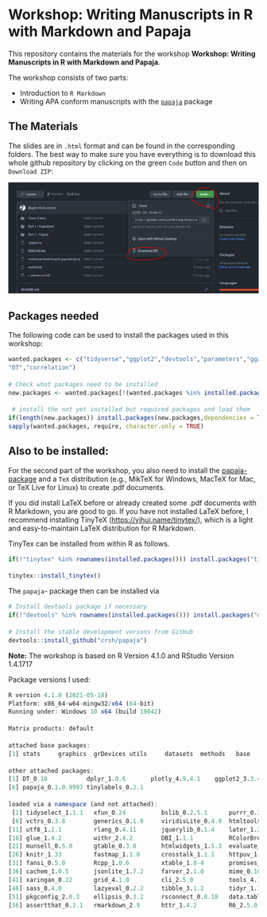 # Workshop: Writing Manuscripts in R with Markdown and Papaja

This repository contains the materials for the workshop **Workshop: Writing Manuscripts in R with Markdown and Papaja**. 

The workshop consists of two parts:

- Introduction to `R Markdown`
- Writing APA conform manuscripts with the [`papaja`](https://github.com/crsh/papaja) package


## The Materials

The slides are in `.html` format and can be found in the corresponding folders. The best way to make sure you have everything is to download this whole github repository by clicking on the green `Code` button and then on `Download ZIP`: 

![](img\screenshot.png)




## Packages needed

The following code can be used to install the packages used in this workshop:

```r
wanted.packages <- c("tidyverse","ggplot2","devtools","parameters","gganimate","plotly","kableExtra",
"DT","correlation")
  
# Check what packages need to be installed
new.packages <- wanted.packages[!(wanted.packages %in% installed.packages()[,"Package"])]
  
 # install the not yet installed but required packages and load them
if(length(new.packages)) install.packages(new.packages,dependencies = TRUE)
sapply(wanted.packages, require, character.only = TRUE)
```

## Also to be installed:

For the second part of the workshop, you also need to install the [papaja-package](https://github.com/crsh/papaja) and a `TeX` distribution (e.g., MikTeX for Windows, MacTeX for Mac, or TeX Live for Linux) to create .pdf documents. 

If you did install LaTeX before or already created some .pdf documents with R Markdown, you are good to go.   If you have not installed LaTeX before, I recommend installing TinyTeX (https://yihui.name/tinytex/), which is a light and easy-to-maintain LaTeX distribution for R Markdown.



TinyTex can be installed from within R as follows.

```r
if(!"tinytex" %in% rownames(installed.packages())) install.packages("tinytex")

tinytex::install_tinytex()
```

The `papaja`- package then can be installed via 

```r
# Install devtools package if necessary
if(!"devtools" %in% rownames(installed.packages())) install.packages("devtools")

# Install the stable development verions from GitHub
devtools::install_github("crsh/papaja")
```



**Note:** The workshop is based on R Version 4.1.0 and RStudio Version 1.4.1717


Package versions I used:
```r
R version 4.1.0 (2021-05-18)
Platform: x86_64-w64-mingw32/x64 (64-bit)
Running under: Windows 10 x64 (build 19042)

Matrix products: default

attached base packages:
[1] stats     graphics  grDevices utils     datasets  methods   base     

other attached packages:
[1] DT_0.18           dplyr_1.0.6       plotly_4.9.4.1    ggplot2_3.3.4     shiny_1.6.0      
[6] papaja_0.1.0.9997 tinylabels_0.2.1 

loaded via a namespace (and not attached):
 [1] tidyselect_1.1.1   xfun_0.24          bslib_0.2.5.1      purrr_0.3.4        colorspace_2.0-1  
 [6] vctrs_0.3.8        generics_0.1.0     viridisLite_0.4.0  htmltools_0.5.1.1  yaml_2.2.1        
[11] utf8_1.2.1         rlang_0.4.11       jquerylib_0.1.4    later_1.2.0        pillar_1.6.1      
[16] glue_1.4.2         withr_2.4.2        DBI_1.1.1          RColorBrewer_1.1-2 lifecycle_1.0.0   
[21] munsell_0.5.0      gtable_0.3.0       htmlwidgets_1.5.3  evaluate_0.14      labeling_0.4.2    
[26] knitr_1.33         fastmap_1.1.0      crosstalk_1.1.1    httpuv_1.6.1       markdown_1.1      
[31] fansi_0.5.0        Rcpp_1.0.6         xtable_1.8-4       promises_1.2.0.1   scales_1.1.1      
[36] cachem_1.0.5       jsonlite_1.7.2     farver_2.1.0       mime_0.10          digest_0.6.27     
[41] xaringan_0.22      grid_4.1.0         cli_2.5.0          tools_4.1.0        magrittr_2.0.1    
[46] sass_0.4.0         lazyeval_0.2.2     tibble_3.1.2       tidyr_1.1.3        crayon_1.4.1      
[51] pkgconfig_2.0.3    ellipsis_0.3.2     rsconnect_0.8.18   data.table_1.14.0  rstudioapi_0.13   
[56] assertthat_0.2.1   rmarkdown_2.9      httr_1.4.2         R6_2.5.0           compiler_4.1.0  
```
